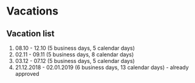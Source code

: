 # Vacations

## Vacation list

1. 08.10 - 12.10 (5 business days, 5 calendar days)
2. 02.11 - 09.11 (5 business days, 8 calendar days)
3. 03.12 - 07.12 (5 business days, 5 calendar days)
4. 21.12.2018 - 02.01.2019 (6 business days, 13 calendar days) - already approved
